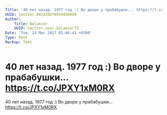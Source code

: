 ```yaml
---
Title: '40 лет назад. 1977 год :) Во дворе у прабабушки... https://t.co/JPXY1xM0RX'
UUID: twitter.841420276554436609
Author:
    Title: Balancer
    UUID: twitter.user.balancer73
Date: 'Tue, 14 Mar 2017 01:46:41 +0300'
Type: Post
Markup: Text
---
```


# 40 лет назад. 1977 год :) Во дворе у прабабушки... https://t.co/JPXY1xM0RX

40 лет назад. 1977 год :) Во дворе у прабабушки...
https://t.co/JPXY1xM0RX